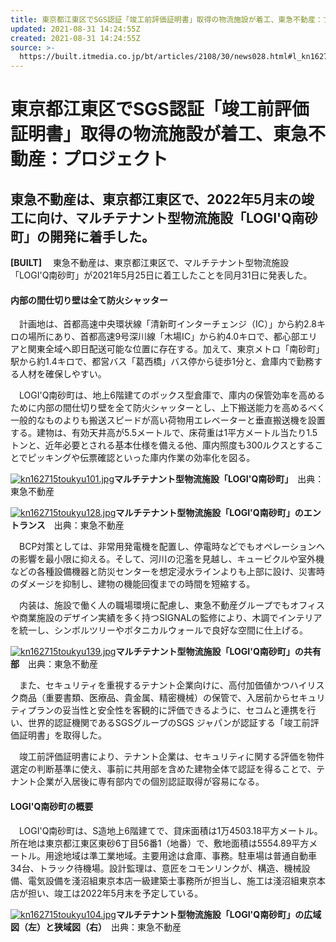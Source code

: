 ```yaml
---
title: 東京都江東区でSGS認証「竣工前評価証明書」取得の物流施設が着工、東急不動産：プロジェクト - BUILT
updated: 2021-08-31 14:24:55Z
created: 2021-08-31 14:24:55Z
source: >-
  https://built.itmedia.co.jp/bt/articles/2108/30/news028.html#l_kn162715toukyu104.jpg&_ga=2.16359231.863672111.1630419811-939728371.1625569196
---
```


# 東京都江東区でSGS認証「竣工前評価証明書」取得の物流施設が着工、東急不動産：プロジェクト

## 東急不動産は、東京都江東区で、2022年5月末の竣工に向け、マルチテナント型物流施設「LOGI'Q南砂町」の開発に着手した。

**[BUILT]**
　東急不動産は、東京都江東区で、マルチテナント型物流施設「LOGI'Q南砂町」が2021年5月25日に着工したことを同月31日に発表した。

#### 内部の間仕切り壁は全て防火シャッター

　計画地は、首都高速中央環状線「清新町インターチェンジ（IC）」から約2.8キロの場所にあり、首都高速9号深川線「木場IC」から約4.0キロで、都心部エリアと関東全域へ即日配送可能な位置に存在する。加えて、東京メトロ「南砂町」駅から約1.4キロで、都営バス「葛西橋」バス停から徒歩1分と、倉庫内で勤務する人材を確保しやすい。

　LOGI'Q南砂町は、地上6階建てのボックス型倉庫で、庫内の保管効率を高めるために内部の間仕切り壁を全て防火シャッターとし、上下搬送能力を高めるべく一般的なものよりも搬送スピードが高い荷物用エレベーターと垂直搬送機を設置する。建物は、有効天井高が5.5メートルで、床荷重は1平方メートル当たり1.5トンと、近年必要とされる基本仕様を備える他、庫内照度も300ルクスとすることでピッキングや伝票確認といった庫内作業の効率化を図る。

[![kn162715toukyu101.jpg](../_resources/kn162715toukyu101.jpg)](https://image.itmedia.co.jp/l/im/bt/articles/2108/30/l_kn162715toukyu101.jpg)**マルチテナント型物流施設「LOGI'Q南砂町」**　出典：東急不動産

[![kn162715toukyu128.jpg](../_resources/kn162715toukyu128.jpg)](https://image.itmedia.co.jp/l/im/bt/articles/2108/30/l_kn162715toukyu128.jpg)**マルチテナント型物流施設「LOGI'Q南砂町」のエントランス**　出典：東急不動産

　BCP対策としては、非常用発電機を配置し、停電時などでもオペレーションへの影響を最小限に抑える。そして、河川の氾濫を見越し、キュービクルや室外機などの各種設備機器と防災センターを想定浸水ラインよりも上部に設け、災害時のダメージを抑制し、建物の機能回復までの時間を短縮する。

　内装は、施設で働く人の職場環境に配慮し、東急不動産グループでもオフィスや商業施設のデザイン実績を多く持つSIGNALの監修により、木調でインテリアを統一し、シンボルツリーやボタニカルウォールで良好な空間に仕上げる。

[![kn162715toukyu139.jpg](../_resources/kn162715toukyu139.jpg)](https://image.itmedia.co.jp/l/im/bt/articles/2108/30/l_kn162715toukyu139.jpg)**マルチテナント型物流施設「LOGI'Q南砂町」の共有部**　出典：東急不動産

　また、セキュリティを重視するテナント企業向けに、高付加価値かつハイリスク商品（重要書類、医療品、貴金属、精密機械）の保管で、入居前からセキュリティプランの妥当性と安全性を客観的に評価できるように、セコムと連携を行い、世界的認証機関であるSGSグループのSGS ジャパンが認証する「竣工前評価証明書」を取得した。

　竣工前評価証明書により、テナント企業は、セキュリティに関する評価を物件選定の判断基準に使え、事前に共用部を含めた建物全体で認証を得ることで、テナント企業が入居後に専有部内での個別認証取得が容易になる。

#### LOGI'Q南砂町の概要

　LOGI'Q南砂町は、S造地上6階建てで、貸床面積は1万4503.18平方メートル。所在地は東京都江東区東砂6丁目56番1（地番）で、敷地面積は5554.89平方メートル。用途地域は準工業地域。主要用途は倉庫、事務。駐車場は普通自動車34台、トラック待機場。設計監理は、意匠をコモンリンクが、構造、機械設備、電気設備を淺沼組東京本店一級建築士事務所が担当し、施工は淺沼組東京本店が担い、竣工は2022年5月末を予定している。

[![kn162715toukyu104.jpg](../_resources/kn162715toukyu104.jpg)](https://image.itmedia.co.jp/l/im/bt/articles/2108/30/l_kn162715toukyu104.jpg)**マルチテナント型物流施設「LOGI'Q南砂町」の広域図（左）と狭域図（右）**　出典：東急不動産